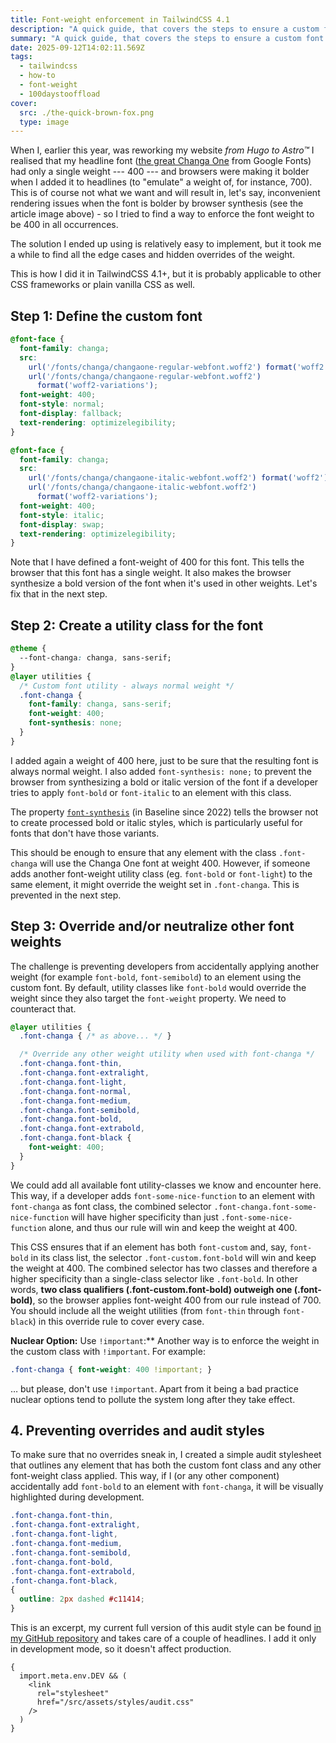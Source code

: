 ```yaml
---
title: Font-weight enforcement in TailwindCSS 4.1
description: "A quick guide, that covers the steps to ensure a custom font uses a single font weight with a quick linting setup."
summary: "A quick guide, that covers the steps to ensure a custom font uses font-weight: 400 in all occurrences in TailwindCSS 4.1, including creating utility classes and setting up linting for misuse."
date: 2025-09-12T14:02:11.569Z
tags:
  - tailwindcss
  - how-to
  - font-weight
  - 100daystooffload
cover:
  src: ./the-quick-brown-fox.png
  type: image
---
```


When I, earlier this year, was reworking my website _from Hugo to Astro&trade;_ I realised that my headline font ([the great Changa One](https://fonts.google.com/specimen/Changa+One) from Google Fonts) had only a single weight --- 400 --- and browsers were making it bolder when I added it to headlines (to "emulate" a weight of, for instance, 700). This is of course not what we want and will result in, let's say, inconvenient rendering issues when the font is bolder by browser synthesis (see the article image above) - so I tried to find a way to enforce the font weight to be 400 in all occurrences.

The solution I ended up using is relatively easy to implement, but it took me a while to find all the edge cases and hidden overrides of the weight.

This is how I did it in TailwindCSS 4.1+, but it is probably applicable to other CSS frameworks or plain vanilla CSS as well.

## Step 1: Define the custom font

```css
@font-face {
  font-family: changa;
  src:
    url('/fonts/changa/changaone-regular-webfont.woff2') format('woff2'),
    url('/fonts/changa/changaone-regular-webfont.woff2')
      format('woff2-variations');
  font-weight: 400;
  font-style: normal;
  font-display: fallback;
  text-rendering: optimizelegibility;
}

@font-face {
  font-family: changa;
  src:
    url('/fonts/changa/changaone-italic-webfont.woff2') format('woff2'),
    url('/fonts/changa/changaone-italic-webfont.woff2')
      format('woff2-variations');
  font-weight: 400;
  font-style: italic;
  font-display: swap;
  text-rendering: optimizelegibility;
}
```

Note that I have defined a font-weight of 400 for this font. This tells the browser that this font has a single weight. It also makes the browser synthesize a bold version of the font when it's used in other weights. Let's fix that in the next step.

## Step 2: Create a utility class for the font

```css
@theme {
  --font-changa: changa, sans-serif;
}
@layer utilities {
  /* Custom font utility - always normal weight */
  .font-changa {
    font-family: changa, sans-serif;
    font-weight: 400;
    font-synthesis: none;
  }
}
```

I added again a weight of 400 here, just to be sure that the resulting font is always normal weight. I also added `font-synthesis: none;` to prevent the browser from synthesizing a bold or italic version of the font if a developer tries to apply `font-bold` or `font-italic` to an element with this class.

The property [`font-synthesis`](https://developer.mozilla.org/en-US/docs/Web/CSS/font-synthesis) (in Baseline since 2022) tells the browser not to create processed bold or italic styles, which is particularly useful for fonts that don't have those variants.

This should be enough to ensure that any element with the class `.font-changa` will use the Changa One font at weight 400. However, if someone adds another font-weight utility class (eg. `font-bold` or `font-light`) to the same element, it might override the weight set in `.font-changa`. This is prevented in the next step.

## Step 3: Override and/or neutralize other font weights

The challenge is preventing developers from accidentally applying another weight (for example `font-bold`, `font-semibold`) to an element using the custom font. By default, utility classes like `font-bold` would override the weight since they also target the `font-weight` property. We need to counteract that.

```css
@layer utilities {
  .font-changa { /* as above... */ }

  /* Override any other weight utility when used with font-changa */
  .font-changa.font-thin,
  .font-changa.font-extralight,
  .font-changa.font-light,
  .font-changa.font-normal,
  .font-changa.font-medium,
  .font-changa.font-semibold,
  .font-changa.font-bold,
  .font-changa.font-extrabold,
  .font-changa.font-black {
    font-weight: 400;
  }
}
```

We could add all available font utility-classes we know and encounter here. This way, if a developer adds `font-some-nice-function` to an element with `font-changa` as font class, the combined selector `.font-changa.font-some-nice-function` will have higher specificity than just `.font-some-nice-function` alone, and thus our rule will win and keep the weight at 400.

This CSS ensures that if an element has both `font-custom` and, say, `font-bold` in its class list, the selector `.font-custom.font-bold` will win and keep the weight at 400. The combined selector has two classes and therefore a higher specificity than a single-class selector like `.font-bold`. In other words, **two class qualifiers (.font-custom.font-bold) outweigh one (.font-bold)**, so the browser applies font-weight 400 from our rule instead of 700. You should include all the weight utilities (from `font-thin` through `font-black`) in this override rule to cover every case.

**Nuclear Option:** Use `!important`:** Another way is to enforce the weight in the custom class with `!important`. For example:

```css
.font-changa { font-weight: 400 !important; }
```

… but please, don't use `!important`. Apart from it being a bad practice nuclear options tend to pollute the system long after they take effect.

## 4. Preventing overrides and audit styles

To make sure that no overrides sneak in, I created a simple audit stylesheet that outlines any element that has both the custom font class and any other font-weight class applied. This way, if I (or any other component) accidentally add `font-bold` to an element with `font-changa`, it will be visually highlighted during development.

```css
.font-changa.font-thin,
.font-changa.font-extralight,
.font-changa.font-light,
.font-changa.font-medium,
.font-changa.font-semibold,
.font-changa.font-bold,
.font-changa.font-extrabold,
.font-changa.font-black,
{
  outline: 2px dashed #c11414;
}
```

This is an excerpt, my current full version of this audit style can be found [in my GitHub repository](https://github.com/davidsneighbour/kollitsch.dev/blob/main/src/assets/styles/audit.css) and takes care of a couple of headlines. I add it only in development mode, so it doesn't affect production.

```astro
{
  import.meta.env.DEV && (
    <link
      rel="stylesheet"
      href="/src/assets/styles/audit.css"
    />
  )
}
```
